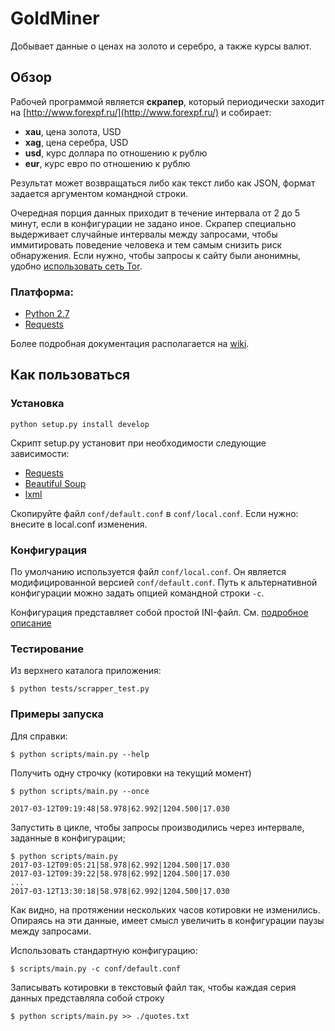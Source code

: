 # GoldMiner

Добывает данные о ценах на золото и серебро, а также курсы валют.

## Обзор
	
Рабочей программой является **скрапер**, который периодически заходит на [http://www.forexpf.ru/](http://www.forexpf.ru/) и собирает:

* **xau**, цена золота, USD
* **xag**, цена серебра, USD
* **usd**, курс доллара по отношению к рублю
* **eur**, курс евро по отношению к рублю

Результат может возвращаться либо как текст либо как JSON, формат задается аргументом командной строки.

Очередная порция данных приходит в течение интервала от 2 до 5 минут, если в конфигурации не задано иное. Скрапер специально выдерживает случайные интервалы между запросами, чтобы иммитировать поведение человека и тем самым снизить риск обнаружения. Если нужно, чтобы запросы к сайту были анонимны, удобно [использовать сеть Tor](http://github.com/skrushinsky/goldminer/wiki/GoldMinerAnonymity).


### Платформа:

  * [Python 2.7](http://python.org)
  * [Requests](http://docs.python-requests.org/en/master/)

Более подробная документация располагается на [wiki](http://github.com/skrushinsky/goldminer/wiki).


## Как пользоваться

### Установка


```
python setup.py install develop
```

Скрипт setup.py установит при необходимости следующие зависимости:

* [Requests](http://docs.python-requests.org/en/master/)
* [Beautiful Soup](http://www.crummy.com/software/BeautifulSoup/bs4/doc/)
* [lxml](http://lxml.de)

Скопируйте файл `conf/default.conf` в `conf/local.conf`. Если нужно: внесите в local.conf изменения.


### Конфигурация

По умолчанию используется файл `conf/local.conf`. Он является модифицированной версией
`conf/default.conf`. Путь к альтернативной конфигурации можно задать опцией командной строки `-c`. 

Конфигурация представляет собой простой INI-файл. См. [подробное описание](http://github.com/skrushinsky/goldminer/wiki/GoldMinerConfiguration)


### Тестирование


Из верхнего каталога приложения:
```
$ python tests/scrapper_test.py
```

### Примеры запуска

Для справки:

```
$ python scripts/main.py --help
```


Получить одну строчку (котировки на текущий момент)

```
$ python scripts/main.py --once

2017-03-12T09:19:48|58.978|62.992|1204.500|17.030
```

Запустить в цикле, чтобы запросы производились через интервале, заданные в конфигурации;

```
$ python scripts/main.py 
2017-03-12T09:05:21|58.978|62.992|1204.500|17.030
2017-03-12T09:39:22|58.978|62.992|1204.500|17.030
...
2017-03-12T13:30:18|58.978|62.992|1204.500|17.030
```

Как видно, на протяжении нескольких часов котировки не изменились. Опираясь на эти данные, имеет смысл увеличить в конфигурации паузы между запросами.


Использовать стандартную конфигурацию:

```
$ scripts/main.py -c conf/default.conf 
```

Записывать котировки в текстовый файл так, чтобы каждая серия данных представляла собой строку

```
$ python scripts/main.py >> ./quotes.txt
```
